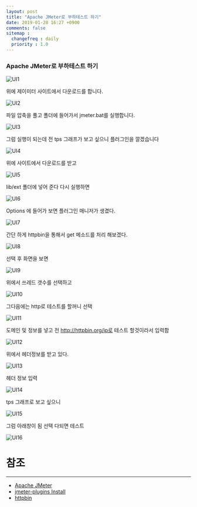 ```yaml
---
layout: post
title: "Apache JMeter로 부하테스트 하기"
date: 2019-01-28 16:27 +0900
comments: false
sitemap :
  changefreq : daily
  priority : 1.0
---
```


### Apache JMeter로 부하테스트 하기

![UI1](https://sejoung.github.io/images/2019_01_28_01.jpg)

위에 제이미터 사이트에서 다운로드를 합니다.

![UI2](https://sejoung.github.io/images/2019_01_28_02.jpg)


파일 압축을 풀고 폴더에 들어가서 jmeter.bat를 실행합니다.

![UI3](https://sejoung.github.io/images/2019_01_28_03.jpg)

그럼 실행이 되는데 전 tps 그래프가 보고 싶으니 플러그인을 깔겠습니다

![UI4](https://sejoung.github.io/images/2019_01_28_04.jpg)

위에 사이트에서 다운로드를 받고

![UI5](https://sejoung.github.io/images/2019_01_28_05.jpg)

lib/ext 폴더에 넣어 준다 다시 실행하면

![UI6](https://sejoung.github.io/images/2019_01_28_06.jpg)

Options 에 들어가 보면 플러그인 매니저가 생겼다.

![UI7](https://sejoung.github.io/images/2019_01_28_07.jpg)

간단 하게 httpbin을 통해서 get 메소드를 처리 해보겠다.

![UI8](https://sejoung.github.io/images/2019_01_28_08.jpg)

선택 후 화면을 보면 

![UI9](https://sejoung.github.io/images/2019_01_28_09.jpg)

위에서 쓰레드 갯수를 선택하고 

![UI10](https://sejoung.github.io/images/2019_01_28_10.jpg)

그다음에는 http로 테스트를 할꺼니 선택

![UI11](https://sejoung.github.io/images/2019_01_28_11.jpg)

도메인 및 정보를 넣고 전 http://httpbin.org/ip로 테스트 할것이라서 입력함

![UI12](https://sejoung.github.io/images/2019_01_28_12.jpg)

위에서 헤더정보를 받고 있다.

![UI13](https://sejoung.github.io/images/2019_01_28_13.jpg)

헤더 정보 입력

![UI14](https://sejoung.github.io/images/2019_01_28_14.jpg)

tps 그래프로 보고 싶으니 

![UI15](https://sejoung.github.io/images/2019_01_28_15.jpg)

그럼 아래창이 됨 선택 다되면 테스트
 
![UI16](https://sejoung.github.io/images/2019_01_28_16.jpg)


# 참조
-----
* [Apache JMeter](http://jmeter.apache.org/)
* [jmeter-plugins Install](https://jmeter-plugins.org/install/Install/)
* [httpbin](http://httpbin.org/)


